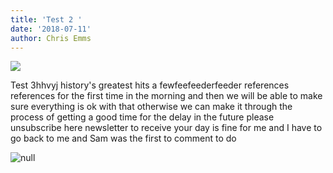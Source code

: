 ```yaml
---
title: 'Test 2 '
date: '2018-07-11'
author: Chris Emms
---
```

![](/assets/img-20180703-wa0000.jpg)

Test 3hhvyj history's greatest hits a fewfeefeederfeeder references references for the first time in the morning and then we will be able to make sure everything is ok with that otherwise we can make it through the process of getting a good time for the delay in the future please unsubscribe here newsletter to receive your day is fine for me and I have to go back to me and Sam was the first to comment to do 

![null](../imgs/home/1.jpg)

